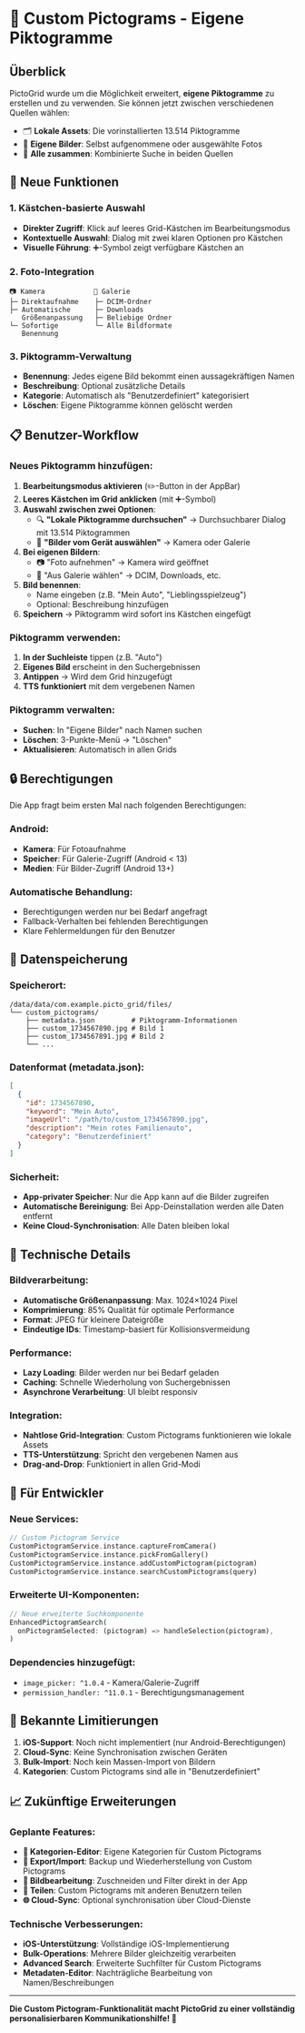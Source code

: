 # 📸 Custom Pictograms - Eigene Piktogramme

## Überblick

PictoGrid wurde um die Möglichkeit erweitert, **eigene Piktogramme** zu erstellen und zu verwenden. Sie können jetzt zwischen verschiedenen Quellen wählen:

- 🗂️ **Lokale Assets**: Die vorinstallierten 13.514 Piktogramme
- 📸 **Eigene Bilder**: Selbst aufgenommene oder ausgewählte Fotos
- 🔄 **Alle zusammen**: Kombinierte Suche in beiden Quellen

## 🚀 Neue Funktionen

### 1. **Kästchen-basierte Auswahl**

- **Direkter Zugriff**: Klick auf leeres Grid-Kästchen im Bearbeitungsmodus
- **Kontextuelle Auswahl**: Dialog mit zwei klaren Optionen pro Kästchen
- **Visuelle Führung**: ➕-Symbol zeigt verfügbare Kästchen an

### 2. **Foto-Integration**

```
📷 Kamera            📱 Galerie
├─ Direktaufnahme    ├─ DCIM-Ordner
├─ Automatische      ├─ Downloads
   Größenanpassung   ├─ Beliebige Ordner
└─ Sofortige         └─ Alle Bildformate
   Benennung
```

### 3. **Piktogramm-Verwaltung**

- **Benennung**: Jedes eigene Bild bekommt einen aussagekräftigen Namen
- **Beschreibung**: Optional zusätzliche Details
- **Kategorie**: Automatisch als "Benutzerdefiniert" kategorisiert
- **Löschen**: Eigene Piktogramme können gelöscht werden

## 📋 Benutzer-Workflow

### Neues Piktogramm hinzufügen:

1. **Bearbeitungsmodus aktivieren** (✏️-Button in der AppBar)
1. **Leeres Kästchen im Grid anklicken** (mit ➕-Symbol)
1. **Auswahl zwischen zwei Optionen**:
   - 🔍 **"Lokale Piktogramme durchsuchen"** → Durchsuchbarer Dialog mit 13.514 Piktogrammen
   - 📁 **"Bilder vom Gerät auswählen"** → Kamera oder Galerie
1. **Bei eigenen Bildern**:
   - 📷 "Foto aufnehmen" → Kamera wird geöffnet
   - 📱 "Aus Galerie wählen" → DCIM, Downloads, etc.
1. **Bild benennen**:
   - Name eingeben (z.B. "Mein Auto", "Lieblingsspielzeug")
   - Optional: Beschreibung hinzufügen
1. **Speichern** → Piktogramm wird sofort ins Kästchen eingefügt

### Piktogramm verwenden:

1. **In der Suchleiste** tippen (z.B. "Auto")
1. **Eigenes Bild** erscheint in den Suchergebnissen
1. **Antippen** → Wird dem Grid hinzugefügt
1. **TTS funktioniert** mit dem vergebenen Namen

### Piktogramm verwalten:

- **Suchen**: In "Eigene Bilder" nach Namen suchen
- **Löschen**: 3-Punkte-Menü → "Löschen"
- **Aktualisieren**: Automatisch in allen Grids

## 🔒 Berechtigungen

Die App fragt beim ersten Mal nach folgenden Berechtigungen:

### Android:

- **Kamera**: Für Fotoaufnahme
- **Speicher**: Für Galerie-Zugriff (Android < 13)
- **Medien**: Für Bilder-Zugriff (Android 13+)

### Automatische Behandlung:

- Berechtigungen werden nur bei Bedarf angefragt
- Fallback-Verhalten bei fehlenden Berechtigungen
- Klare Fehlermeldungen für den Benutzer

## 💾 Datenspeicherung

### Speicherort:

```
/data/data/com.example.picto_grid/files/
└── custom_pictograms/
    ├── metadata.json         # Piktogramm-Informationen
    ├── custom_1734567890.jpg # Bild 1
    ├── custom_1734567891.jpg # Bild 2
    └── ...
```

### Datenformat (metadata.json):

```json
[
  {
    "id": 1734567890,
    "keyword": "Mein Auto",
    "imageUrl": "/path/to/custom_1734567890.jpg",
    "description": "Mein rotes Familienauto",
    "category": "Benutzerdefiniert"
  }
]
```

### Sicherheit:

- **App-privater Speicher**: Nur die App kann auf die Bilder zugreifen
- **Automatische Bereinigung**: Bei App-Deinstallation werden alle Daten entfernt
- **Keine Cloud-Synchronisation**: Alle Daten bleiben lokal

## 🎯 Technische Details

### Bildverarbeitung:

- **Automatische Größenanpassung**: Max. 1024×1024 Pixel
- **Komprimierung**: 85% Qualität für optimale Performance
- **Format**: JPEG für kleinere Dateigröße
- **Eindeutige IDs**: Timestamp-basiert für Kollisionsvermeidung

### Performance:

- **Lazy Loading**: Bilder werden nur bei Bedarf geladen
- **Caching**: Schnelle Wiederholung von Suchergebnissen
- **Asynchrone Verarbeitung**: UI bleibt responsiv

### Integration:

- **Nahtlose Grid-Integration**: Custom Pictograms funktionieren wie lokale Assets
- **TTS-Unterstützung**: Spricht den vergebenen Namen aus
- **Drag-and-Drop**: Funktioniert in allen Grid-Modi

## 🔧 Für Entwickler

### Neue Services:

```dart
// Custom Pictogram Service
CustomPictogramService.instance.captureFromCamera()
CustomPictogramService.instance.pickFromGallery()
CustomPictogramService.instance.addCustomPictogram(pictogram)
CustomPictogramService.instance.searchCustomPictograms(query)
```

### Erweiterte UI-Komponenten:

```dart
// Neue erweiterte Suchkomponente
EnhancedPictogramSearch(
  onPictogramSelected: (pictogram) => handleSelection(pictogram),
)
```

### Dependencies hinzugefügt:

- `image_picker: ^1.0.4` - Kamera/Galerie-Zugriff
- `permission_handler: ^11.0.1` - Berechtigungsmanagement

## 🚨 Bekannte Limitierungen

1. **iOS-Support**: Noch nicht implementiert (nur Android-Berechtigungen)
1. **Cloud-Sync**: Keine Synchronisation zwischen Geräten
1. **Bulk-Import**: Noch kein Massen-Import von Bildern
1. **Kategorien**: Custom Pictograms sind alle in "Benutzerdefiniert"

## 📈 Zukünftige Erweiterungen

### Geplante Features:

- **📁 Kategorien-Editor**: Eigene Kategorien für Custom Pictograms
- **🔄 Export/Import**: Backup und Wiederherstellung von Custom Pictograms
- **🎨 Bildbearbeitung**: Zuschneiden und Filter direkt in der App
- **👥 Teilen**: Custom Pictograms mit anderen Benutzern teilen
- **🌐 Cloud-Sync**: Optional synchronisation über Cloud-Dienste

### Technische Verbesserungen:

- **iOS-Unterstützung**: Vollständige iOS-Implementierung
- **Bulk-Operations**: Mehrere Bilder gleichzeitig verarbeiten
- **Advanced Search**: Erweiterte Suchfilter für Custom Pictograms
- **Metadaten-Editor**: Nachträgliche Bearbeitung von Namen/Beschreibungen

______________________________________________________________________

**Die Custom Pictogram-Funktionalität macht PictoGrid zu einer vollständig personalisierbaren Kommunikationshilfe! 🎉**
